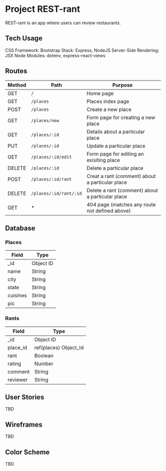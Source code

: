 # Project REST-rant

REST-rant is an app where users can review restaurants.

## Tech Usage

CSS Framework: Bootstrap
Stack: Express, NodeJS
Server-Side Rendering: JSX
Node Modules: dotenv, express-react-views

## Routes

| Method | Path | Purpose |
| ------ | ------------------------------------- | ----------------------------- |
| GET | `/` | Home page |
| GET | `/places` | Places index page |
| POST | `/places` | Create a new place |
| GET | `/places/new` | Form page for creating a new place |
| GET | `/places/:id` | Details about a particular place |
| PUT | `/places/:id` | Update a particular place |
| GET | `/places/:id/edit` | Form page for editing an exisiting place |
| DELETE | `/places/:id` | Delete a particular place |
| POST | `/places/:id/rant` | Creat a rant (comment) about a particular place |
| DELETE | `/places/:id/rant/:id` | Delete a rant (comment) about a particular place |
| GET | * | 404 page (matches any route not defined above)

## Database

### Places
| Field | Type |
| ----- | ---- |
| _id | Object ID |
| name | String |
| city | String |
| state | String |
| cuisines | String |
| pic | String |

### Rants
| Field | Type |
| ----- | ---- |
| _id	| Object ID |
| place_id | ref(places) Object_Id |
| rant | Boolean |
| rating | Number |
| comment	| String |
| reviewer | String |

## User Stories
TBD

## Wireframes
TBD

## Color Scheme
TBD
